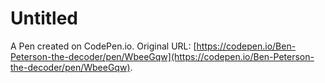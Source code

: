 # Untitled

A Pen created on CodePen.io. Original URL: [https://codepen.io/Ben-Peterson-the-decoder/pen/WbeeGqw](https://codepen.io/Ben-Peterson-the-decoder/pen/WbeeGqw).

